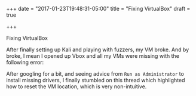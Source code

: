 +++
date = "2017-01-23T19:48:31-05:00"
title = "Fixing VirtualBox"
draft = true

+++

Fixing VirtualBox

After finally setting up Kali and playing with fuzzers, my VM broke. And by broke, I mean I opened up Vbox and all my VMs were missing with the following error:



After googling for a bit, and seeing advice from `Run as Administrator` to install missing drivers, I finally stumbled on this thread which highlighted how to reset the VM location, which is very non-intuitive.

